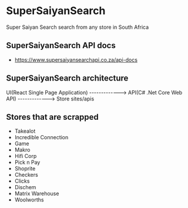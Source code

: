 # SuperSaiyanSearch
Super Saiyan Search search from any store in South Africa

## SuperSaiyanSearch API docs 
- https://www.supersaiyansearchapi.co.za/api-docs

## SuperSaiyanSearch architecture

UI(React Single Page Application) -------------> API(C# .Net Core Web API) -------------> Store sites/apis  

## Stores that are scrapped 
- Takealot 
- Incredible Connection 
- Game 
- Makro 
- Hifi Corp 
- Pick n Pay 
- Shoprite 
- Checkers 
- Clicks 
- Dischem 
- Matrix Warehouse 
- Woolworths 
